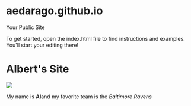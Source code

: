 aedarago.github.io
=====================

Your Public Site

To get started, open the index.html file to find instructions and examples. You'll start your editing there!
# Albert's Site
![](http://i60.tinypic.com/r8thyt.jpg)


My name is **Al**and my favorite team is the *Baltimore Ravens*
